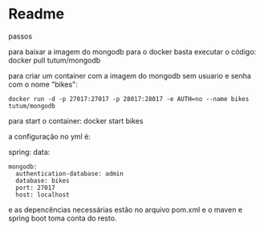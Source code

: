 # Readme

passos

para baixar a imagem do mongodb para o docker basta executar o código: docker pull tutum/mongodb

para criar um container com a imagem do mongodb sem usuario e senha com o nome "bikes": 

`docker run -d -p 27017:27017 -p 28017:28017 -e AUTH=no --name bikes tutum/mongodb`

para start o container: docker start bikes

a configuração no yml é:

spring:
  data:

```
mongodb:
  authentication-database: admin
  database: bikes
  port: 27017
  host: localhost
```

e as depencências necessárias estão no arquivo pom.xml e o maven e spring boot toma conta do resto.
